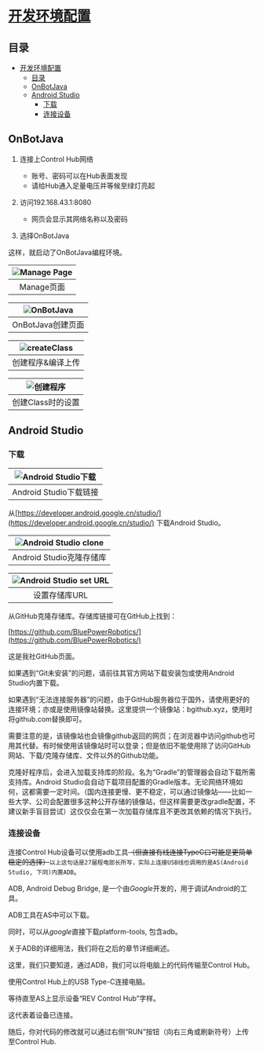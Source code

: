 # [开发环境配置](README.md)

## 目录

- [开发环境配置](#开发环境配置)
  - [目录](#目录)
  - [OnBotJava](#onbotjava)
  - [Android Studio](#android-studio)
    - [下载](#下载)
    - [连接设备](#连接设备)

## OnBotJava

1. 连接上Control Hub网络
   - 账号、密码可以在Hub表面发现
   - 请给Hub通入足量电压并等候至绿灯亮起
2. 访问192.168.43.1:8080
   - 网页会显示其网络名称以及密码

3. 选择OnBotJava

这样，就启动了OnBotJava编程环境。

| ![Manage Page](./RES/managePage.png) |
|:---:|
| Manage页面 |

| ![OnBotJava](./RES/onBotJava.png) |
|:---:|
| OnBotJava创建页面 |

| ![createClass](./RES/createClass.png) |
|:---:|
| 创建程序&编译上传 |

| ![创建程序](./RES/setClassName.png) |
|:---:|
| 创建Class时的设置 |

## Android Studio

### 下载

|![Android Studio下载](./RES/downloadAS.png)|
|:---:|
| Android Studio下载链接 |

从[https://developer.android.google.cn/studio/](https://developer.android.google.cn/studio/) 下载Android Studio。

|![Android Studio clone](./RES/cloneRepository.png)|
|:---:|
| Android Studio克隆存储库 |

|![Android Studio set URL](./RES/setCloneURL.png)|
|:---:|
| 设置存储库URL |

从GitHub克隆存储库。存储库链接可在GitHub上找到：


[https://github.com/BluePowerRobotics/](https://github.com/BluePowerRobotics/)

这是我社GitHub页面。

如果遇到“Git未安装”的问题，请前往其官方网站下载安装包或使用Android Studio内置下载。

如果遇到“无法连接服务器”的问题，由于GitHub服务器位于国外，请使用更好的连接环境；亦或是使用镜像站替换。这里提供一个镜像站：bgithub.xyz，使用时将github.com替换即可。

需要注意的是，该镜像站也会镜像github返回的网页；在浏览器中访问github也可用其代替。有时候使用该镜像站时可以登录；但是依旧不能使用除了访问GitHub网站、下载/克隆存储库、文件以外的Github功能。

克隆好程序后，会进入加载支持库的阶段。名为“Gradle”的管理器会自动下载所需支持库。Android Studio会自动下载项目配置的Gradle版本。无论网络环境如何，这都需要一定时间。（国内连接更慢、更不稳定，可以通过镜像站——比如一些大学、公司会配置很多这种公开存储的镜像站，但这样需要更改gradle配置，不建议新手盲目尝试）这仅仅会在第一次加载存储库且不更改其依赖的情况下执行。

### 连接设备

连接Control Hub设备可以使用adb工具~~（但直接有线连接TypeC口可能是更简单稳定的选择）~~`以上这句话是27届程电部长所写，实际上连接USB线也调用的是AS(Android Studio, 下同)内置ADB`。

ADB, Android Debug Bridge, 是一个由*Google*开发的，用于调试Android的工具。

ADB工具在AS中可以下载。

同时，可以从*google*直接下载platform-tools, 包含adb。

关于ADB的详细用法，我们将在之后的章节详细阐述。

这里，我们只要知道，通过ADB，我们可以将电脑上的代码传输至Control Hub。

使用Control Hub上的USB Type-C连接电脑。

等待直至AS上显示设备“REV Control Hub”字样。

这代表着设备已连接。

随后，你对代码的修改就可以通过右侧“RUN”按钮（向右三角或刷新符号）上传至Control Hub.